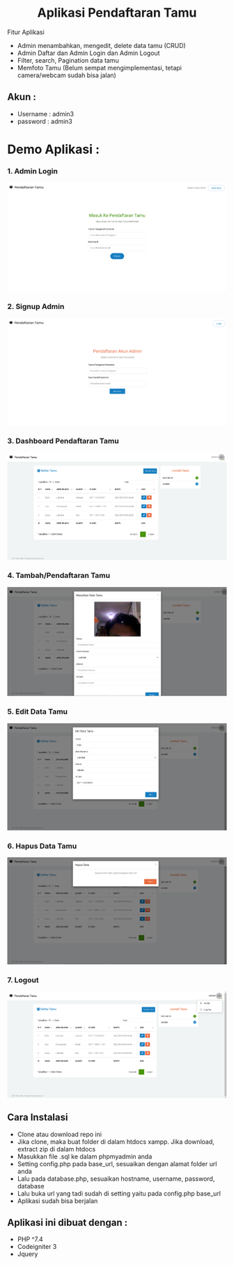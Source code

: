 <h1 align="center">
    Aplikasi Pendaftaran Tamu
</h1>

<p>
    Fitur Aplikasi
</p>

- Admin menambahkan, mengedit, delete data tamu (CRUD)
- Admin Daftar dan Admin Login dan Admin Logout
- Filter, search, Pagination data tamu
- Memfoto Tamu (Belum sempat mengimplementasi, tetapi camera/webcam sudah bisa jalan)

## Akun :
- Username : admin3
- password : admin3

# Demo Aplikasi :

<h3>1. Admin Login</h3>

<img src="dokumentasi-foto/login-page.PNG">

<h3>2. Signup Admin</h3>

<img src="dokumentasi-foto/signup-admin.PNG">

<h3>3. Dashboard Pendaftaran Tamu</h3>

<img src="dokumentasi-foto/page-pendaftaran-tamu.PNG">

<h3>4. Tambah/Pendaftaran Tamu</h3>

<img src="dokumentasi-foto/add-pendaftaran-tamu.PNG">

<h3>5. Edit Data Tamu</h3>

<img src="dokumentasi-foto/edit data tamu.PNG">

<h3>6. Hapus Data Tamu</h3>

<img src="dokumentasi-foto/hapus-data-tamu.PNG">

<h3>7. Logout</h3>

<img src="dokumentasi-foto/logout.PNG">

## Cara Instalasi

- Clone atau download repo ini
- Jika clone, maka buat folder di dalam htdocs xampp. Jika download, extract zip di dalam htdocs
- Masukkan file .sql ke dalam phpmyadmin anda
- Setting config.php pada base_url, sesuaikan dengan alamat folder url anda
- Lalu pada database.php, sesuaikan hostname, username, password, database
- Lalu buka url yang tadi sudah di setting yaitu pada config.php base_url
- Aplikasi sudah bisa berjalan

## Aplikasi ini dibuat dengan :
- PHP ^7.4
- Codeigniter 3
- Jquery
